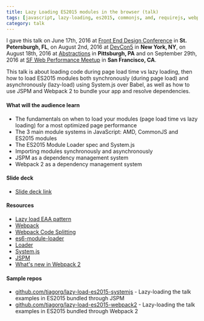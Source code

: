 ```yaml
---
title: Lazy Loading ES2015 modules in the browser (talk)
tags: [javascript, lazy-loading, es2015, commonjs, amd, requirejs, webpack, system.js, jspm, design patterns, fedc, devcon5, abstractions]
category: talk
---
```


I gave this talk on June 17th, 2016 at [Front End Design Conference](http://frontenddesignconference.com/)
 in **St. Petersburgh, FL**, on August 2nd, 2016 at [DevCon5](http://www.html5report.com/conference/newyork/) in **New York, NY**, on August 18th, 2016 at [Abstractions](http://abstractions.io/) in **Pittsburgh, PA** and on September 29th, 2016 at [SF Web Performance Meetup](http://www.meetup.com/SF-Web-Performance-Group/events/233976760/) in **San Francisco, CA**.

This talk is about loading code during page load time vs lazy loading, then how to load ES2015 modules both synchronously (during page load) and asynchronously (lazy-load) using System.js over Babel, as well as how to use JSPM and Webpack 2 to bundle your app and resolve dependencies.

#### What will the audience learn

- The fundamentals on when to load your modules (page load time vs lazy loading) for a most optimized page performance
- The 3 main module systems in JavaScript: AMD, CommonJS and ES2015 modules
- The ES2015 Module Loader spec and System.js
- Importing modules synchronously and asynchronously
- JSPM as a dependency management system
- Webpack 2 as a dependency management system

#### Slide deck
* [Slide deck link](http://tiagorg.com/talk-lazy-loading-es2015-modules/)

#### Resources
- [Lazy load EAA pattern](http://martinfowler.com/eaaCatalog/lazyLoad.html)
- [Webpack](https://webpack.github.io)
- [Webpack Code Splitting](https://webpack.github.io/docs/code-splitting.html)
- [es6-module-loader](https://github.com/ModuleLoader/es6-module-loader)
- [Loader](https://whatwg.github.io/loader/)
- [System.js](https://github.com/systemjs/systemjs)
- [JSPM](http://jspm.io)
- [What's new in Webpack 2](https://gist.github.com/sokra/27b24881210b56bbaff7)

#### Sample repos
- [github.com/tiagorg/lazy-load-es2015-systemjs](https://github.com/tiagorg/lazy-load-es2015-systemjs) - Lazy-loading the talk examples in ES2015 bundled through JSPM
- [github.com/tiagorg/lazy-load-es2015-webpack2](https://github.com/tiagorg/lazy-load-es2015-webpack2) - Lazy-loading the talk examples in ES2015 bundled through Webpack 2
